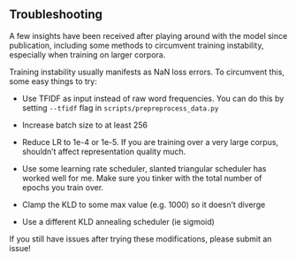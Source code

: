 ## Troubleshooting

A few insights have been received after playing around with the model since publication, including some methods to circumvent training instability, especially when training on larger corpora.

Training instability usually manifests as NaN loss errors. To circumvent this, some easy things to try:

* Use TFIDF as input instead of raw word frequencies. You can do this by setting `--tfidf` flag in `scripts/prepreprocess_data.py`

* Increase batch size to at least 256

* Reduce LR to 1e-4 or 1e-5. If you are training over a very large corpus, shouldn’t affect representation quality much.

* Use some learning rate scheduler, slanted triangular scheduler has worked well for me. Make sure you tinker with the total number of epochs you train over.

* Clamp the KLD to some max value (e.g. 1000) so it doesn’t diverge

* Use a different KLD annealing scheduler (ie sigmoid)

If you still have issues after trying these modifications, please submit an issue!
